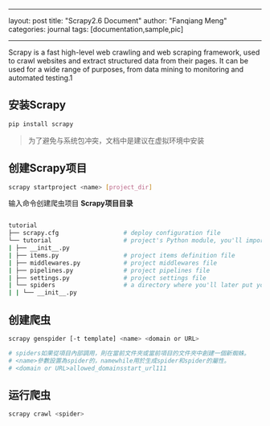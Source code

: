 <!--
 * @Author: g05047
 * @Date: 2022-09-02 17:24:59
 * @LastEditors: g05047
 * @LastEditTime: 2022-09-03 00:09:40
 * @Description: file content
-->
---
layout: post
title: "Scrapy2.6 Document"
author: "Fanqiang Meng"
categories: journal
tags: [documentation,sample,pic]

---
Scrapy is a fast high-level web crawling and web scraping framework, used to crawl websites and extract structured data from their pages. It can be used for a wide range of purposes, from data mining to monitoring and automated testing.1

## 安装Scrapy
```bash
pip install scrapy
```
> 为了避免与系统包冲突，文档中是建议在虚拟环境中安装

## 创建Scrapy项目
```bash
scrapy startproject <name> [project_dir]
```
输入命令创建爬虫项目
**Scrapy项目目录**

```bash

tutorial
├── scrapy.cfg                  # deploy configuration file
└── tutorial                    # project's Python module, you'll import your code from here
| ├── __init__.py               
| ├── items.py                  # project items definition file
| ├── middlewares.py            # project middlewares file
| ├── pipelines.py              # project pipelines file
| ├── settings.py               # project settings file
| └── spiders                   # a directory where you'll later put your spidersdeploy configuration file
| | └── __init__.py            

```


## 创建爬虫
```bash
scrapy genspider [-t template] <name> <domain or URL>

# spiders如果從項目內部調用，則在當前文件夾或當前項目的文件夾中創建一個新蜘蛛。
# <name>參數設置為spider的，namewhile用於生成spider和spider的屬性。
# <domain or URL>allowed_domainsstart_url111
```

## 运行爬虫
```bash
scrapy crawl <spider>
```
